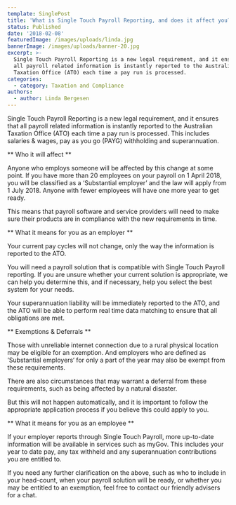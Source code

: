 ```yaml
---
template: SinglePost
title: 'What is Single Touch Payroll Reporting, and does it affect you?'
status: Published
date: '2018-02-08'
featuredImage: /images/uploads/linda.jpg
bannerImage: /images/uploads/banner-20.jpg
excerpt: >-
  Single Touch Payroll Reporting is a new legal requirement, and it ensures that
  all payroll related information is instantly reported to the Australian
  Taxation Office (ATO) each time a pay run is processed.
categories:
  - category: Taxation and Compliance
authors:
  - author: Linda Bergesen
---
```


Single Touch Payroll Reporting is a new legal requirement, and it ensures that all payroll related information is instantly reported to the Australian Taxation Office (ATO) each time a pay run is processed. This includes salaries & wages, pay as you go (PAYG) withholding and superannuation.

**
Who it will affect
**

Anyone who employs someone will be affected by this change at some point. If you have more than 20 employees on your payroll on 1 April 2018, you will be classified as a ‘Substantial employer’ and the law will apply from 1 July 2018. Anyone with fewer employees will have one more year to get ready.

This means that payroll software and service providers will need to make sure their products are in compliance with the new requirements in time.

**
What it means for you as an employer
**

Your current pay cycles will not change, only the way the information is reported to the ATO.

You will need a payroll solution that is compatible with Single Touch Payroll reporting. If you are unsure whether your current solution is appropriate, we can help you determine this, and if necessary, help you select the best system for your needs.

Your superannuation liability will be immediately reported to the ATO, and the ATO will be able to perform real time data matching to ensure that all obligations are met.

**
Exemptions & Deferrals
**

Those with unreliable internet connection due to a rural physical location may be eligible for an exemption. And employers who are defined as ‘Substantial employers‘ for only a part of the year may also be exempt from these requirements.

There are also circumstances that may warrant a deferral from these requirements, such as being affected by a natural disaster.

But this will not happen automatically, and it is important to follow the appropriate application process if you believe this could apply to you.

**
What it means for you as an employee
**

If your employer reports through Single Touch Payroll, more up-to-date information will be available in services such as myGov. This includes your year to date pay, any tax withheld and any superannuation contributions you are entitled to.

If you need any further clarification on the above, such as who to include in your head-count, when your payroll solution will be ready, or whether you may be entitled to an exemption, feel free to contact our friendly advisers for a chat.
